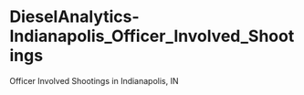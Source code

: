 # DieselAnalytics-Indianapolis_Officer_Involved_Shootings
Officer Involved Shootings in Indianapolis, IN
